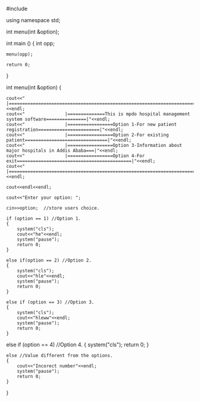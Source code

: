 #include<iostream>


using namespace std;

int menu(int &option);

int main ()
{
    int opp;

    menu(opp);

    return 0;
}


int menu(int &option)
{



    cout<<"               |=============================================================================|"<<endl;
    cout<<"               |==============This is mpdo hospital management system software===============|"<<endl;
    cout<<"               |=================Option 1-For new patient registration=======================|"<<endl;
    cout<<"               |=================Option 2-For existing patient===============================|"<<endl;
    cout<<"               |=================Option 3-Information about major hospitals in Addis Ababa===|"<<endl;
    cout<<"               |=================Option 4-For exit===========================================|"<<endl;
    cout<<"               |=============================================================================|"<<endl;

    cout<<endl<<endl;

    cout<<"Enter your option: ";

    cin>>option;  //store users choice.

    if (option == 1) //Option 1.
    {
        system("cls");
        cout<<"he"<<endl;
        system("pause");
        return 0;
    }

    else if(option == 2) //Option 2.
    {
        system("cls");
        cout<<"hle"<<endl;
        system("pause");
        return 0;
    }

    else if (option == 3) //Option 3.
    {
        system("cls");
        cout<<"hleww"<<endl;
        system("pause");
        return 0;
    }

 else if (option == 4) //Option 4.
    {
        system("cls");
        return 0;
    }

    else //Value different from the options.
    {
        cout<<"Incorect number"<<endl;
        system("pause");
        return 0;
    }
}

